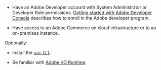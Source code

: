 *  Have an Adobe Developer account with System Administrator or Developer Role permissions. [Getting started with Adobe Developer Console](https://developer.adobe.com/developer-console/docs/guides/getting-started/) describes how to enroll in the Adobe developer program.

*  Have access to an Adobe Commerce on cloud infrastructure or to an on-premises instance.

Optionally:

*  Install the [`aio CLI`](https://developer.adobe.com/runtime/docs/guides/getting-started/setup/).

*  Be familiar with [Adobe I/O Runtime](https://developer.adobe.com/runtime/docs/guides/getting-started/).
